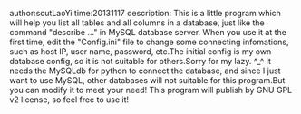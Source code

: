 author:scutLaoYi
time:20131117
description:
	This is a little program which will help you list all tables and all columns in a database, just like the command "describe ..." in MySQL database server.
	When you use it at the first time, edit the "Config.ini" file to change some connecting infomations, such as host IP, user name, password, etc.The initial config is my own database config, so it is not suitable for others.Sorry for my lazy. ^_^
	It needs the MySQLdb for python to connect the database, and since I just want to use MySQL, other databases will not suitable for this program.But you can modify it to meet your need!
	This program will publish by GNU GPL v2 license, so feel free to use it!

